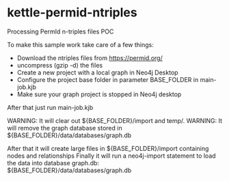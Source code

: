 # kettle-permid-ntriples
Processing PermId n-triples files POC

To make this sample work take care of a few things:

* Download the ntriples files from https://permid.org/
* uncompress (gzip -d) the files
* Create a new project with a local graph in Neo4j Desktop
* Configure the project base folder in parameter BASE_FOLDER in main-job.kjb
* Make sure your graph project is stopped in Neo4j desktop

After that just run main-job.kjb

WARNING: It will clear out ${BASE_FOLDER}/import and temp/.
WARNING: It will remove the graph database stored in ${BASE_FOLDER}/data/databases/graph.db

After that it will create large files in ${BASE_FOLDER}/import containing nodes and relationships
Finally it will run a neo4j-import statement to load the data into database graph.db: ${BASE_FOLDER}/data/databases/graph.db

